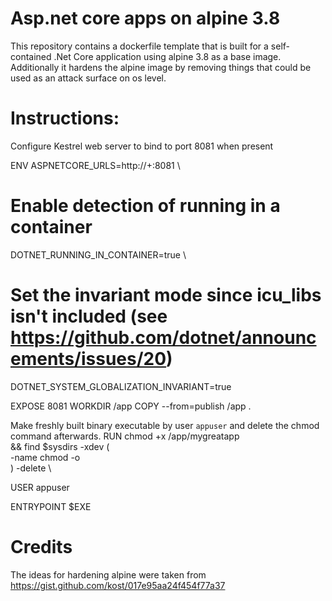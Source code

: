 # Asp.net core apps on alpine 3.8
This repository contains a dockerfile template that is built for a self-contained .Net Core application using alpine 3.8 as a base image.
Additionally it hardens the alpine image by removing things that could be used as an attack surface on os level.

# Instructions:
 
 Configure Kestrel web server to bind to port 8081 when present

 ENV ASPNETCORE_URLS=http://+:8081 \
   # Enable detection of running in a container
   DOTNET_RUNNING_IN_CONTAINER=true \
   # Set the invariant mode since icu_libs isn't included (see https://github.com/dotnet/announcements/issues/20)
   DOTNET_SYSTEM_GLOBALIZATION_INVARIANT=true

 EXPOSE 8081
 WORKDIR /app
 COPY --from=publish /app .

 Make freshly built binary executable by user `appuser` and delete the chmod command afterwards.
 RUN chmod +x /app/mygreatapp \
    && find $sysdirs -xdev \( \
       -name chmod -o \
        \) -delete \

 USER appuser

 ENTRYPOINT $EXE

# Credits
The ideas for hardening alpine were taken from https://gist.github.com/kost/017e95aa24f454f77a37